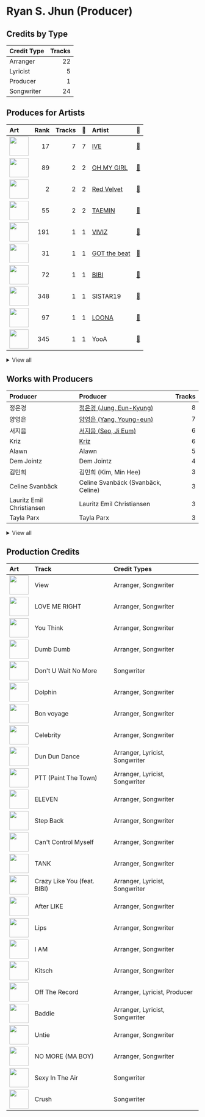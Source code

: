 # Ryan S. Jhun (Producer)

## Credits by Type

| Credit Type | Tracks |
|:---|---:|
| Arranger | 22 |
| Lyricist | 5 |
| Producer | 1 |
| Songwriter | 24 |

## Produces for Artists

| Art | Rank | Tracks | 💚 | Artist | 🔗 |
|:---|---:|---:|---:|:---|:---|
| <img src="https://i.scdn.co/image/ab6761610000e5eb8939960e5144b51d7903899f" alt="" width="50" /> | 17 | 7 | 7 | [IVE](../../artists/ive/overview.md) | [🔗](https://open.spotify.com/artist/6RHTUrRF63xao58xh9FXYJ) |
| <img src="https://i.scdn.co/image/ab6761610000e5eb5cd460490fb1c55b8ed8c40b" alt="" width="50" /> | 89 | 2 | 2 | [OH MY GIRL](../../artists/oh_my_girl/overview.md) | [🔗](https://open.spotify.com/artist/2019zR22qK2RBvCqtudBaI) |
| <img src="https://i.scdn.co/image/ab6761610000e5eb02a562ea6b1dc718394010ac" alt="" width="50" /> | 2 | 2 | 2 | [Red Velvet](../../artists/red_velvet/overview.md) | [🔗](https://open.spotify.com/artist/1z4g3DjTBBZKhvAroFlhOM) |
| <img src="https://i.scdn.co/image/ab6761610000e5ebd1ac6571dabb7eb6968f0f06" alt="" width="50" /> | 55 | 2 | 2 | [TAEMIN](../../artists/taemin/overview.md) | [🔗](https://open.spotify.com/artist/13rF01aOogvnkuQXOlgTW8) |
| <img src="https://i.scdn.co/image/ab6761610000e5eb050bd4c225df076baeb835ad" alt="" width="50" /> | 191 | 1 | 1 | [VIVIZ](../../artists/viviz/overview.md) | [🔗](https://open.spotify.com/artist/7Lq3yAtwi0Z7zpxEwbQQNZ) |
| <img src="https://i.scdn.co/image/ab6761610000e5eb03fd839c09fe375026192645" alt="" width="50" /> | 31 | 1 | 1 | [GOT the beat](../../artists/got_the_beat/overview.md) | [🔗](https://open.spotify.com/artist/6uNxlIP5lzPFf0BHuELOuX) |
| <img src="https://i.scdn.co/image/ab6761610000e5eb846662aa85d520b2442d3cd5" alt="" width="50" /> | 72 | 1 | 1 | [BIBI](../../artists/bibi/overview.md) | [🔗](https://open.spotify.com/artist/6UbmqUEgjLA6jAcXwbM1Z9) |
| <img src="https://i.scdn.co/image/ab6761610000e5eb4f66a54f209012eec464efef" alt="" width="50" /> | 348 | 1 | 1 | SISTAR19 | [🔗](https://open.spotify.com/artist/5Q0U6ogBrMX2oxmxy5OTzU) |
| <img src="https://i.scdn.co/image/ab6761610000e5eb80584436e5726afb70cee7f8" alt="" width="50" /> | 97 | 1 | 1 | [LOONA](../../artists/loona/overview.md) | [🔗](https://open.spotify.com/artist/52zMTJCKluDlFwMQWmccY7) |
| <img src="https://i.scdn.co/image/ab6761610000e5eb86ea393b9e590523e822ea13" alt="" width="50" /> | 345 | 1 | 1 | YooA | [🔗](https://open.spotify.com/artist/4ur1jCwyNlhgd0viJkOtcQ) |


<details>
<summary>View all</summary>

| Art | Rank | Tracks | 💚 | Artist | 🔗 |
|:---|---:|---:|---:|:---|:---|
| <img src="https://i.scdn.co/image/ab6761610000e5eb5e97e9ea9133fbfa41e27498" alt="" width="50" /> | 8 | 1 | 1 | [TAEYEON](../../artists/taeyeon/overview.md) | [🔗](https://open.spotify.com/artist/3qNVuliS40BLgXGxhdBdqu) |
| <img src="https://i.scdn.co/image/ab6761610000e5ebaf3c4b988a6fef40843cdc83" alt="" width="50" /> | 25 | 1 | 1 | [EXO](../../artists/exo/overview.md) | [🔗](https://open.spotify.com/artist/3cjEqqelV9zb4BYE3qDQ4O) |
| <img src="https://i.scdn.co/image/ab6761610000e5ebbd0642ff425698afac5caffd" alt="" width="50" /> | 3 | 1 | 1 | [IU](../../artists/iu/overview.md) | [🔗](https://open.spotify.com/artist/3HqSLMAZ3g3d5poNaI7GOU) |
| <img src="https://i.scdn.co/image/ab6761610000e5ebe0001b1abdae41d669a446b7" alt="" width="50" /> | 101 | 1 | 1 | [SHINee](../../artists/shinee/overview.md) | [🔗](https://open.spotify.com/artist/2hRQKC0gqlZGPrmUKbcchR) |
| <img src="https://i.scdn.co/image/ab6761610000e5eb8a258c4d5670bdb521c97eaf" alt="" width="50" /> | 14 | 1 | 1 | [CHUNG HA](../../artists/chung_ha/overview.md) | [🔗](https://open.spotify.com/artist/2PSJ6YriU7JsFucxACpU7Y) |
| <img src="https://i.scdn.co/image/ab6761610000e5eb2b9446440d296ce32189024e" alt="" width="50" /> | 18 | 1 | 1 | [NMIXX](../../artists/nmixx/overview.md) | [🔗](https://open.spotify.com/artist/28ot3wh4oNmoFOdVajibBl) |
| <img src="https://i.scdn.co/image/ab6761610000e5eb385df356841aaec34a0914aa" alt="" width="50" /> | 21 | 1 | 1 | [Girls' Generation](../../artists/girls__generation/overview.md) | [🔗](https://open.spotify.com/artist/0Sadg1vgvaPqGTOjxu0N6c) |

</details>


## Works with Producers

| Producer | Producer | Tracks |
|:---|:---|---:|
| 정은경 | [정은경 (Jung, Eun-Kyung)](../정은경_(jung,_eun-kyung)/overview.md) | 8 |
| 양영은 | [양영은 (Yang, Young-eun)](../양영은_(yang,_young-eun)/overview.md) | 7 |
| 서지음 | [서지음 (Seo, Ji Eum)](../서지음_(seo,_ji_eum)/overview.md) | 6 |
| Kriz | [Kriz](../kriz/overview.md) | 6 |
| Alawn | Alawn | 5 |
| Dem Jointz | Dem Jointz | 4 |
| 김민희 | 김민희 (Kim, Min Hee) | 3 |
| Celine Svanbäck | Celine Svanbäck (Svanbäck, Celine) | 3 |
| Lauritz Emil Christiansen | Lauritz Emil Christiansen | 3 |
| Tayla Parx | Tayla Parx | 3 |


<details>
<summary>View all</summary>

| Producer | Producer | Tracks |
|:---|:---|---:|
| 김동현 | 김동현 (Kim, Dong-hyun) | 2 |
| LDN Noise | [LDN Noise](../ldn_noise/overview.md) | 2 |
| Deanna | Deanna | 2 |
| Audun Agnar | Audun Agnar | 2 |
| Lauren Aquilina | Lauren Aquilina | 2 |
| Denzil Remedios | Denzil Remedios | 2 |
| TAEMIN | TAEMIN | 2 |
| Simon Bergseth | Simon Bergseth | 2 |
| 레이 | 레이 (REI) | 2 |
| Jeppe London Bilsby | Jeppe London Bilsby | 2 |
| 서정아 | 서정아 (Seo, Jung Ah) | 2 |
| 오유원 | 오유원 (Oh, Yoo-won) | 2 |
| Chloe Latimer | Chloe Latimer | 2 |
| 정의석 | [정의석 (Jung, Euisuk)](../정의석_(jung,_euisuk)/overview.md) | 2 |
| 이경원 | 이경원 (Lee, Kyung-won) | 2 |
| Markus Gustafson | Markus Gustafson | 1 |
| Iselin Solheim | Iselin Solheim | 1 |
| 박재선 | 박재선 (Park, Jason) | 1 |
| Courtney Woolsey | Courtney Woolsey | 1 |
| 페리 | 페리 (Perrie) | 1 |
| Brandon Sammons | Brandon Sammons | 1 |
| Emily Harbakk | Emily Harbakk | 1 |
| AFSHEEN | AFSHEEN | 1 |
| Benjamin Pinkus | Benjamin Pinkus | 1 |
| BIG Naughty | BIG Naughty | 1 |
| 밍지션 | 밍지션 (Ming, Jisyeon) | 1 |
| Fuxxy | [Fuxxy](../fuxxy/overview.md) | 1 |
| Starsmith | Starsmith | 1 |
| luvssong | luvssong | 1 |
| Hanif Sabzevari | Hanif Sabzevari | 1 |
| Slay | Slay | 1 |
| 김철순 | 김철순 (Kim, Chul-Soon) | 1 |
| 유영진 | [유영진 (Yoo, Young-jin)](../유영진_(yoo,_young-jin)/overview.md) | 1 |
| 구종필 | [구종필 (Koo, Jong-Pil)](../구종필_(koo,_jong-pil)/overview.md) | 1 |
| Stay Tuned | Stay Tuned | 1 |
| Nermin Harambašić | [Nermin Harambašić (Harambašić, Nermin)](../nermin_harambašić_(harambašić,_nermin)/overview.md) | 1 |
| Kyle Joseph Faulkner | Kyle Joseph Faulkner | 1 |
| SAARA | SAARA | 1 |
| Exy | Exy | 1 |
| Hilda Stenmalm | Hilda Stenmalm | 1 |
| Cutfather | Cutfather | 1 |
| 이주형 | 이주형 (Lee, Juhyeong) | 1 |
| Pink Slip | Pink Slip | 1 |
| SOHLHEE | SOHLHEE | 1 |
| Stally | Stally | 1 |
| 오현선 | 오현선 (Oh, Hyun-sun) | 1 |
| Elsa Curran | Elsa Curran | 1 |
| 장민 | 장민 (Jang, Min) | 1 |
| Rick Parkhouse | Rick Parkhouse | 1 |
| MJ | MJ | 1 |
| Eline Noelia | Eline Noelia | 1 |
| KLOË | KLOË (KLOE) | 1 |
| IU | IU | 1 |
| 가을 | 가을 (GAEUL) | 1 |
| BlackSmith | BlackSmith | 1 |
| Jarah Lafayette Gibson | Jarah Lafayette Gibson | 1 |
| Ericka Coulter | Ericka Coulter | 1 |
| 조윤경 | [조윤경 (Jo, Yoon Kyung)](../조윤경_(jo,_yoon_kyung)/overview.md) | 1 |
| Alexander Pavelich | Alexander Pavelich | 1 |
| Dennis Kordnejad | Dennis Kordnejad | 1 |
| Andre Davidson | Andre Davidson | 1 |
| Tea Carpenter | Tea Carpenter | 1 |
| Avin | Avin | 1 |
| George Tizzard | George Tizzard | 1 |
| 이스란 | 이스란 (Lee, Seran) | 1 |
| Jussifer | Jussifer | 1 |
| JONGHYUN | JONGHYUN | 1 |
| Roland Spreckley | Roland Spreckley | 1 |
| TAEYEON | TAEYEON | 1 |
| Kenzie | [Kenzie](../kenzie/overview.md) | 1 |
| LOSTBOY | LOSTBOY | 1 |
| Red Triangle | Red Triangle | 1 |
| Kella Armitage | Kella Armitage | 1 |
| 100%서정 | 100%서정 (100%Seojung) | 1 |
| BIBI | BIBI | 1 |
| 김이나 | [김이나 (Kim, Eana)](../김이나_(kim,_eana)/overview.md) | 1 |
| 정준호 | 정준호 (Jung, Joon-ho) | 1 |
| Peter Tambakis | Peter Tambakis | 1 |
| Anders Nilsen | Anders Nilsen | 1 |
| Josephina Carr | Josephina Carr | 1 |
| CHUNG HA | CHUNG HA | 1 |
| Scott Stoddart | Scott Stoddart | 1 |
| Samuel Preston | Samuel Preston | 1 |
| PATEKO | PATEKO | 1 |
| Anna Timgren | Anna Timgren | 1 |
| Dr.JO | Dr.JO | 1 |
| SORANA | SORANA | 1 |
| Dante Jones | Dante Jones | 1 |
| Lenno | Lenno | 1 |
| RISC | RISC | 1 |
| Shari Short | Shari Short | 1 |
| Lars Kristian Rosness | Lars Kristian Rosness | 1 |
| YOUHA | YOUHA | 1 |
| Adrian McKinnon | Adrian McKinnon | 1 |
| Hyolyn | Hyolyn | 1 |
| Tor-Andrè Jensen Skaar | Tor-Andrè Jensen Skaar (Skaar, Tor-Andrè Jensen) | 1 |
| Josh Cumbee | Josh Cumbee | 1 |
| Lauren Keen | Lauren Keen | 1 |
| Sofiloud | Sofiloud | 1 |
| Mommy Son | Mommy Son | 1 |
| 손명갑 | 손명갑 (Son, Myung-gap) | 1 |
| 문설리 | 문설리 (Moon, Seol Ree) | 1 |
| Jacob Ubizz | Jacob Ubizz | 1 |
| inverness | inverness | 1 |
| Kristin Marie | Kristin Marie | 1 |
| Sivert Hjeltnes Hagtvet | Sivert Hjeltnes Hagtvet | 1 |
| Bård Bonsaksen | Bård Bonsaksen (Bonsaken, Bård) | 1 |
| Meez | Meez | 1 |
| Sean Davidson | Sean Davidson | 1 |
| 황현 | 황현 (Hwang, Hyeon) | 1 |
| Matthew Jaragin | Matthew Jaragin | 1 |
| 이지홍 | 이지홍 (Lee, Ji-hong) | 1 |
| Ellie Suh | Ellie Suh | 1 |

</details>


## Production Credits

| Art | Track | Credit Types |
|:---|:---|:---|
| <img src="https://i.scdn.co/image/ab67616d0000b27338b29effd5af942ca8d7a8b0" alt="" width="50" /> | View | Arranger, Songwriter |
| <img src="https://i.scdn.co/image/ab67616d0000b273aab7f1de2a5fccba3b095574" alt="" width="50" /> | LOVE ME RIGHT | Arranger, Songwriter |
| <img src="https://i.scdn.co/image/ab67616d0000b2737ce0130c09547c733984ba0e" alt="" width="50" /> | You Think | Arranger, Songwriter |
| <img src="https://i.scdn.co/image/ab67616d0000b27371a70331062453ece06f8b79" alt="" width="50" /> | Dumb Dumb | Arranger, Songwriter |
| <img src="https://i.scdn.co/image/ab67616d0000b27371a70331062453ece06f8b79" alt="" width="50" /> | Don't U Wait No More | Songwriter |
| <img src="https://i.scdn.co/image/ab67616d0000b2734957fced6061ee536ca618ab" alt="" width="50" /> | Dolphin | Arranger, Songwriter |
| <img src="https://i.scdn.co/image/ab67616d0000b273849a155d7c0b67638c0a1a8a" alt="" width="50" /> | Bon voyage | Arranger, Songwriter |
| <img src="https://i.scdn.co/image/ab67616d0000b2734ed058b71650a6ca2c04adff" alt="" width="50" /> | Celebrity | Arranger, Songwriter |
| <img src="https://i.scdn.co/image/ab67616d0000b27304d1fa0ab8be50437e6bad1d" alt="" width="50" /> | Dun Dun Dance | Arranger, Lyricist, Songwriter |
| <img src="https://i.scdn.co/image/ab67616d0000b273608cf05fbd3605c77444917f" alt="" width="50" /> | PTT (Paint The Town) | Arranger, Lyricist, Songwriter |
| <img src="https://i.scdn.co/image/ab67616d0000b273da343b21617aac0c57e332bb" alt="" width="50" /> | ELEVEN | Arranger, Songwriter |
| <img src="https://i.scdn.co/image/ab67616d0000b273cc6f76f75551af499b5cd0cb" alt="" width="50" /> | Step Back | Arranger, Songwriter |
| <img src="https://i.scdn.co/image/ab67616d0000b273034c3a8ba89c6a5ecfda3175" alt="" width="50" /> | Can't Control Myself | Arranger, Songwriter |
| <img src="https://i.scdn.co/image/ab67616d0000b27386ca91e718866f411c01db5e" alt="" width="50" /> | TANK | Arranger, Songwriter |
| <img src="https://i.scdn.co/image/ab67616d0000b27329322a53482da3542ae9d033" alt="" width="50" /> | Crazy Like You (feat. BIBI) | Arranger, Lyricist, Songwriter |
| <img src="https://i.scdn.co/image/ab67616d0000b27387f53da5fb4ab1171766b2d5" alt="" width="50" /> | After LIKE | Arranger, Songwriter |
| <img src="https://i.scdn.co/image/ab67616d0000b27325ef3cec1eceefd4db2f91c8" alt="" width="50" /> | Lips | Arranger, Songwriter |
| <img src="https://i.scdn.co/image/ab67616d0000b27325ef3cec1eceefd4db2f91c8" alt="" width="50" /> | I AM | Arranger, Songwriter |
| <img src="https://i.scdn.co/image/ab67616d0000b27325ef3cec1eceefd4db2f91c8" alt="" width="50" /> | Kitsch | Arranger, Songwriter |
| <img src="https://i.scdn.co/image/ab67616d0000b2734d00ac692bae6ce08d2b49ad" alt="" width="50" /> | Off The Record | Arranger, Lyricist, Producer |
| <img src="https://i.scdn.co/image/ab67616d0000b2734d00ac692bae6ce08d2b49ad" alt="" width="50" /> | Baddie | Arranger, Lyricist, Songwriter |
| <img src="https://i.scdn.co/image/ab67616d0000b273047aaa5b1361b255b255e41d" alt="" width="50" /> | Untie | Arranger, Songwriter |
| <img src="https://i.scdn.co/image/ab67616d0000b273fd1b7473a9dc977501d1e8b0" alt="" width="50" /> | NO MORE (MA BOY) | Arranger, Songwriter |
| <img src="https://i.scdn.co/image/ab67616d0000b273f2dff4b6f58682692c0b0beb" alt="" width="50" /> | Sexy In The Air | Songwriter |
| <img src="https://i.scdn.co/image/ab67616d0000b273f2dff4b6f58682692c0b0beb" alt="" width="50" /> | Crush | Songwriter |
